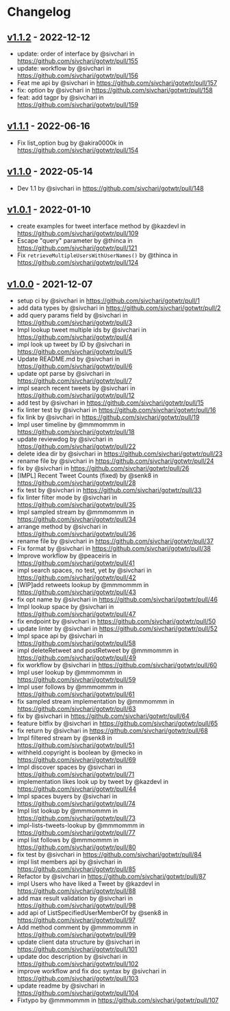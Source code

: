 # Changelog

## [v1.1.2](https://github.com/sivchari/gotwtr/compare/v1.1.1...v1.1.2) - 2022-12-12
- update: order of interface by @sivchari in https://github.com/sivchari/gotwtr/pull/155
- update: workflow by @sivchari in https://github.com/sivchari/gotwtr/pull/156
- Feat me api by @sivchari in https://github.com/sivchari/gotwtr/pull/157
- fix: option by @sivchari in https://github.com/sivchari/gotwtr/pull/158
- feat: add tagpr by @sivchari in https://github.com/sivchari/gotwtr/pull/159

## [v1.1.1](https://github.com/sivchari/gotwtr/compare/v1.1.0...v1.1.1) - 2022-06-16
- Fix list_option bug by @akira0000k in https://github.com/sivchari/gotwtr/pull/154

## [v1.1.0](https://github.com/sivchari/gotwtr/compare/v1.0.1...v1.1.0) - 2022-05-14
- Dev 1.1 by @sivchari in https://github.com/sivchari/gotwtr/pull/148

## [v1.0.1](https://github.com/sivchari/gotwtr/compare/v1.0.0...v1.0.1) - 2022-01-10
- create examples for tweet interface method by @kazdevl in https://github.com/sivchari/gotwtr/pull/109
- Escape "query" parameter by @thinca in https://github.com/sivchari/gotwtr/pull/121
- Fix `retrieveMultipleUsersWithUserNames()` by @thinca in https://github.com/sivchari/gotwtr/pull/124

## [v1.0.0](https://github.com/sivchari/gotwtr/commits/v1.0.0) - 2021-12-07
- setup ci by @sivchari in https://github.com/sivchari/gotwtr/pull/1
- add data types by @sivchari in https://github.com/sivchari/gotwtr/pull/2
- add query params field by @sivchari in https://github.com/sivchari/gotwtr/pull/3
- Impl lookup tweet multiple ids by @sivchari in https://github.com/sivchari/gotwtr/pull/4
- impl look up tweet by ID by @sivchari in https://github.com/sivchari/gotwtr/pull/5
- Update README.md by @sivchari in https://github.com/sivchari/gotwtr/pull/6
- update opt parse by @sivchari in https://github.com/sivchari/gotwtr/pull/7
- impl search recent tweets by @sivchari in https://github.com/sivchari/gotwtr/pull/12
- add test by @sivchari in https://github.com/sivchari/gotwtr/pull/15
- fix linter test by @sivchari in https://github.com/sivchari/gotwtr/pull/16
- fix link by @sivchari in https://github.com/sivchari/gotwtr/pull/19
- Impl user timeline by @mmmommm in https://github.com/sivchari/gotwtr/pull/18
- update reviewdog by @sivchari in https://github.com/sivchari/gotwtr/pull/22
- delete idea dir by @sivchari in https://github.com/sivchari/gotwtr/pull/23
- rename file by @sivchari in https://github.com/sivchari/gotwtr/pull/24
- fix by @sivchari in https://github.com/sivchari/gotwtr/pull/26
- [IMPL] Recent Tweet Counts (fixed) by @senk8 in https://github.com/sivchari/gotwtr/pull/28
- fix test by @sivchari in https://github.com/sivchari/gotwtr/pull/33
- fix linter filter mode by @sivchari in https://github.com/sivchari/gotwtr/pull/35
- Impl sampled stream by @mmmommm in https://github.com/sivchari/gotwtr/pull/34
- arrange method by @sivchari in https://github.com/sivchari/gotwtr/pull/36
- rename file by @sivchari in https://github.com/sivchari/gotwtr/pull/37
- Fix format by @sivchari in https://github.com/sivchari/gotwtr/pull/38
- Improve workflow by @peaceiris in https://github.com/sivchari/gotwtr/pull/41
- impl search spaces, no test, yet by @sivchari in https://github.com/sivchari/gotwtr/pull/42
- [WIP]add retweets lookup by @mmmommm in https://github.com/sivchari/gotwtr/pull/43
- fix opt name by @sivchari in https://github.com/sivchari/gotwtr/pull/46
- Impl lookup space by @sivchari in https://github.com/sivchari/gotwtr/pull/47
- fix endpoint by @sivchari in https://github.com/sivchari/gotwtr/pull/50
- update linter by @sivchari in https://github.com/sivchari/gotwtr/pull/52
- Impl space api by @sivchari in https://github.com/sivchari/gotwtr/pull/58
- impl deleteRetweet and postRetweet by @mmmommm in https://github.com/sivchari/gotwtr/pull/49
- fix workflow by @sivchari in https://github.com/sivchari/gotwtr/pull/60
- Impl user lookup by @mmmommm in https://github.com/sivchari/gotwtr/pull/59
- Impl user follows by @mmmommm in https://github.com/sivchari/gotwtr/pull/61
- fix sampled stream implementation by @mmmommm in https://github.com/sivchari/gotwtr/pull/63
- fix by @sivchari in https://github.com/sivchari/gotwtr/pull/64
- feature bitfix by @sivchari in https://github.com/sivchari/gotwtr/pull/65
- fix return by @sivchari in https://github.com/sivchari/gotwtr/pull/68
- Impl filtered stream by @senk8 in https://github.com/sivchari/gotwtr/pull/51
- withheld.copyright is boolean by @mecko in https://github.com/sivchari/gotwtr/pull/69
- Impl discover spaces by @sivchari in https://github.com/sivchari/gotwtr/pull/71
- implementation likes look up by tweet by @kazdevl in https://github.com/sivchari/gotwtr/pull/44
- Impl spaces buyers by @sivchari in https://github.com/sivchari/gotwtr/pull/74
- Impl list lookup by @mmmommm in https://github.com/sivchari/gotwtr/pull/73
- impl-lists-tweets-lookup by @mmmommm in https://github.com/sivchari/gotwtr/pull/77
- impl list follows by @mmmommm in https://github.com/sivchari/gotwtr/pull/80
- fix test by @sivchari in https://github.com/sivchari/gotwtr/pull/84
- impl list members api by @sivchari in https://github.com/sivchari/gotwtr/pull/85
- Refactor by @sivchari in https://github.com/sivchari/gotwtr/pull/87
- impl Users who have liked a Tweet by @kazdevl in https://github.com/sivchari/gotwtr/pull/88
- add max result validation by @sivchari in https://github.com/sivchari/gotwtr/pull/98
- add api of ListSpecifiedUserMemberOf by @senk8 in https://github.com/sivchari/gotwtr/pull/97
- Add method comment by @mmmommm in https://github.com/sivchari/gotwtr/pull/99
- update client data structure by @sivchari in https://github.com/sivchari/gotwtr/pull/101
- update doc description by @sivchari in https://github.com/sivchari/gotwtr/pull/102
- improve workflow and fix doc syntax by @sivchari in https://github.com/sivchari/gotwtr/pull/103
- update readme by @sivchari in https://github.com/sivchari/gotwtr/pull/104
- Fixtypo by @mmmommm in https://github.com/sivchari/gotwtr/pull/107
